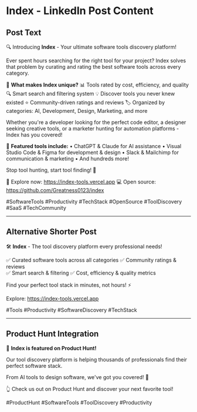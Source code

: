 # Index - LinkedIn Post Content

## Post Text

🔍 Introducing **Index** - Your ultimate software tools discovery platform!

Ever spent hours searching for the right tool for your project? Index solves that problem by curating and rating the best software tools across every category.

🎯 **What makes Index unique?**
📊 Tools rated by cost, efficiency, and quality
🔍 Smart search and filtering system
💡 Discover tools you never knew existed
⭐ Community-driven ratings and reviews
🏷️ Organized by categories: AI, Development, Design, Marketing, and more

Whether you're a developer looking for the perfect code editor, a designer seeking creative tools, or a marketer hunting for automation platforms - Index has you covered!

🚀 **Featured tools include:**
• ChatGPT & Claude for AI assistance
• Visual Studio Code & Figma for development & design
• Slack & Mailchimp for communication & marketing
• And hundreds more!

Stop tool hunting, start tool finding! 🎯

🔗 Explore now: https://index-tools.vercel.app
💻 Open source: https://github.com/Greatness0123/index

#SoftwareTools #Productivity #TechStack #OpenSource #ToolDiscovery #SaaS #TechCommunity

---

## Alternative Shorter Post

🛠️ **Index** - The tool discovery platform every professional needs!

✅ Curated software tools across all categories
✅ Community ratings & reviews  
✅ Smart search & filtering
✅ Cost, efficiency & quality metrics

Find your perfect tool stack in minutes, not hours! ⚡

Explore: https://index-tools.vercel.app

#Tools #Productivity #SoftwareDiscovery #TechStack

---

## Product Hunt Integration

🎉 **Index is featured on Product Hunt!**

Our tool discovery platform is helping thousands of professionals find their perfect software stack. 

From AI tools to design software, we've got you covered! 🚀

👆 Check us out on Product Hunt and discover your next favorite tool!

#ProductHunt #SoftwareTools #ToolDiscovery #Productivity